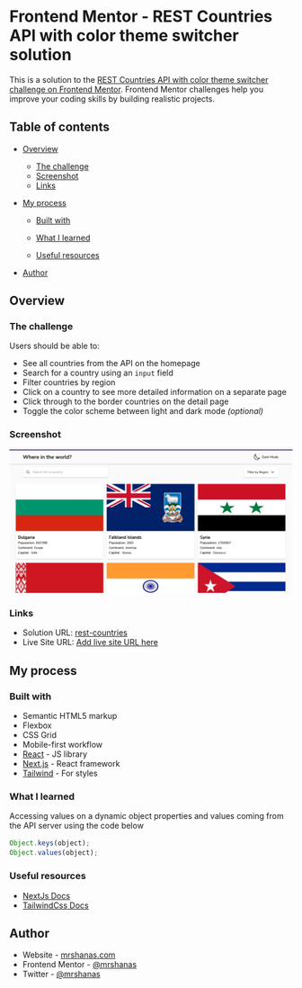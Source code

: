 # Frontend Mentor - REST Countries API with color theme switcher solution

This is a solution to the [REST Countries API with color theme switcher challenge on Frontend Mentor](https://www.frontendmentor.io/challenges/rest-countries-api-with-color-theme-switcher-5cacc469fec04111f7b848ca). Frontend Mentor challenges help you improve your coding skills by building realistic projects.

## Table of contents

- [Overview](#overview)
  - [The challenge](#the-challenge)
  - [Screenshot](#screenshot)
  - [Links](#links)
- [My process](#my-process)

  - [Built with](#built-with)
  - [What I learned](#what-i-learned)

  - [Useful resources](#useful-resources)

- [Author](#author)

## Overview

### The challenge

Users should be able to:

- See all countries from the API on the homepage
- Search for a country using an `input` field
- Filter countries by region
- Click on a country to see more detailed information on a separate page
- Click through to the border countries on the detail page
- Toggle the color scheme between light and dark mode _(optional)_

### Screenshot

![](./assets/rest-contries.png)

### Links

- Solution URL: [rest-countries](https://github.com/mrshanas/rest-countries)
- Live Site URL: [Add live site URL here](https://your-live-site-url.com)

## My process

### Built with

- Semantic HTML5 markup
- Flexbox
- CSS Grid
- Mobile-first workflow
- [React](https://reactjs.org/) - JS library
- [Next.js](https://nextjs.org/) - React framework
- [Tailwind](https://tailwindcss.com/) - For styles

### What I learned

Accessing values on a dynamic object properties and values coming from the API server using the code below

```js
Object.keys(object);
Object.values(object);
```

### Useful resources

- [NextJs Docs](https://nextjs.org)
- [TailwindCss Docs](https://tailwindcss.com)

## Author

- Website - [mrshanas.com](https://mrshanas.com)
- Frontend Mentor - [@mrshanas](https://www.frontendmentor.io/profile/mrshanas)
- Twitter - [@mrshanas](https://www.twitter.com/mrshanas)
